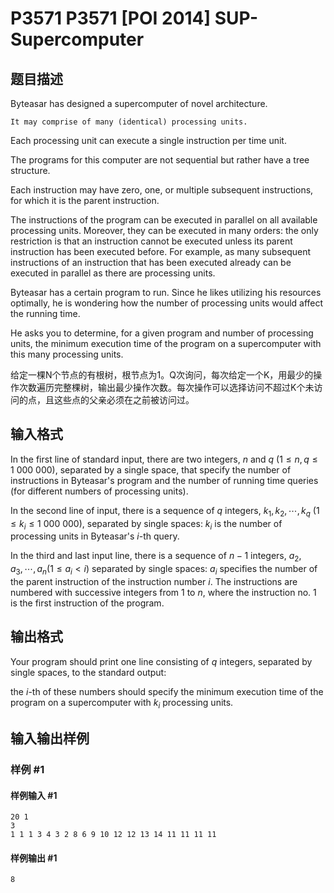 # P3571 P3571 [POI 2014] SUP-Supercomputer

## 题目描述

Byteasar has designed a supercomputer of novel architecture.

```plain
It may comprise of many (identical) processing units.
```
Each processing unit can execute a single instruction per time unit.

The programs for this computer are not sequential but rather have a tree structure.

Each instruction may have zero, one, or multiple subsequent instructions,    for which it is the parent instruction.

The instructions of the program can be executed in parallel on all available    processing units.  Moreover, they can be executed in many orders: the only    restriction is that an instruction cannot be executed unless its parent    instruction has been executed before.  For example, as many subsequent    instructions of an instruction that has been executed already can be    executed in parallel as there are processing units.

Byteasar has a certain program to run.  Since he likes utilizing his resources    optimally, he is wondering how the number of processing units would affect the running time.

He asks you to determine, for a given program and number of processing units,    the minimum execution time of the program on a supercomputer with this many processing units.

给定一棵N个节点的有根树，根节点为1。Q次询问，每次给定一个K，用最少的操作次数遍历完整棵树，输出最少操作次数。每次操作可以选择访问不超过K个未访问的点，且这些点的父亲必须在之前被访问过。


## 输入格式

In the first line of standard input, there are two integers, $n$ and $q$ ($1\le n,q\le 1\ 000\ 000$), separated by a single space, that specify the number of    instructions in Byteasar's program and the number of running time queries (for different numbers    of processing units).

In the second line of input, there is a sequence of $q$ integers, $k_1,k_2,\cdots,k_q$ ($1\le k_i\le 1\ 000\ 000$), separated by single spaces: $k_i$ is the number of processing units in    Byteasar's $i$-th query.

In the third and last input line, there is a sequence of $n-1$ integers, $a_2,a_3,\cdots,a_n$($1\le a_i<i$) separated by single spaces: $a_i$ specifies the number of the parent instruction of the instruction number $i$. The instructions are numbered with successive integers from 1 to $n$, where the instruction no. 1 is the first instruction of the program.


## 输出格式

Your program should print one line consisting of $q$ integers, separated by single spaces,    to the standard output:

the $i$-th of these numbers should specify the minimum execution time of the program on a supercomputer with $k_i$ processing units.


## 输入输出样例

### 样例 #1

#### 样例输入 #1

```
20 1
3
1 1 1 3 4 3 2 8 6 9 10 12 12 13 14 11 11 11 11
```

#### 样例输出 #1

```
8
```

